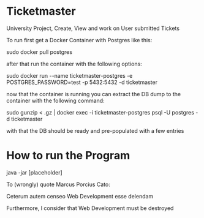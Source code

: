 # Ticketmaster
University Project, Create, View and work on User submitted Tickets

To run first get a Docker Container with Postgres like this:

sudo docker pull postgres

after that run the container with the following options:

sudo docker run --name ticketmaster-postgres -e POSTGRES_PASSWORD=test -p 5432:5432 -d ticketmaster

now that the container is running you can extract the DB dump to the container with the following command:

sudo gunzip < .gz | docker exec -i ticketmaster-postgres psql -U postgres -d ticketmaster

with that the DB should be ready and pre-populated with a few entries


# How to run the Program

java -jar [placeholder]





To (wrongly) quote Marcus Porcius Cato:

Ceterum autem censeo Web Development esse delendam

Furthermore, I consider that Web Development must be destroyed
